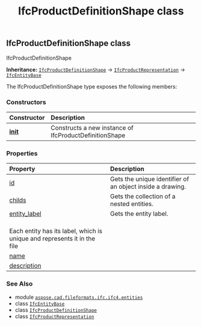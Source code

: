 ﻿---
title: IfcProductDefinitionShape class
second_title: Aspose.CAD for Python via .NET API References
description: 
type: docs
weight: 4550
url: /python-net/aspose.cad.fileformats.ifc.ifc4.entities/ifcproductdefinitionshape/
is_root: false
---

## IfcProductDefinitionShape class

IfcProductDefinitionShape



**Inheritance:** [`IfcProductDefinitionShape`](/cad/python-net/aspose.cad.fileformats.ifc.ifc4.entities/ifcproductdefinitionshape) → 
[`IfcProductRepresentation`](/cad/python-net/aspose.cad.fileformats.ifc.ifc4.entities/ifcproductrepresentation) → 
[`IfcEntityBase`](/cad/python-net/aspose.cad.fileformats.ifc/ifcentitybase)



The IfcProductDefinitionShape type exposes the following members:

### Constructors
| Constructor | Description |
| :- | :- |
| [__init__](/cad/python-net/aspose.cad.fileformats.ifc.ifc4.entities/ifcproductdefinitionshape/__init__/#) | Constructs a new instance of IfcProductDefinitionShape |


### Properties
| Property | Description |
| :- | :- |
| [id](/cad/python-net/aspose.cad.fileformats.ifc.ifc4.entities/ifcproductdefinitionshape/id) | Gets the unique identifier of an object inside a drawing. |
| [childs](/cad/python-net/aspose.cad.fileformats.ifc.ifc4.entities/ifcproductdefinitionshape/childs) | Gets the collection of a nested entities. |
| [entity_label](/cad/python-net/aspose.cad.fileformats.ifc.ifc4.entities/ifcproductdefinitionshape/entity_label) | Gets the entity label.<br/>Each entity has its label, which is unique and represents it in the file |
| [name](/cad/python-net/aspose.cad.fileformats.ifc.ifc4.entities/ifcproductdefinitionshape/name) |  |
| [description](/cad/python-net/aspose.cad.fileformats.ifc.ifc4.entities/ifcproductdefinitionshape/description) |  |



### See Also
* module [`aspose.cad.fileformats.ifc.ifc4.entities`](..)
* class [`IfcEntityBase`](/cad/python-net/aspose.cad.fileformats.ifc/ifcentitybase)
* class [`IfcProductDefinitionShape`](/cad/python-net/aspose.cad.fileformats.ifc.ifc4.entities/ifcproductdefinitionshape)
* class [`IfcProductRepresentation`](/cad/python-net/aspose.cad.fileformats.ifc.ifc4.entities/ifcproductrepresentation)

